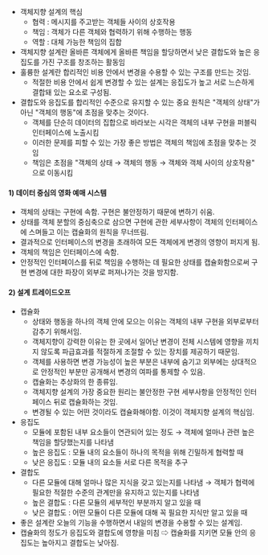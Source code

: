 - 객체지향 설계의 핵심
  - 협력 : 메시지를 주고받는 객체들 사이의 상호작용
  - 책임 : 객체가 다른 객체와 협력하기 위해 수행하는 행동
  - 역할 : 대체 가능한 책임의 집합
- 객체지향 설계란 올바른 객체에게 올바른 책임을 할당하면서 낮은 결합도와 높은 응집도를 가진 구조를 창조하는 활동임
- 훌륭한 설계란 합리적인 비용 안에서 변경을 수용할 수 있는 구조를 만드는 것임.
  - 적절한 비용 안에서 쉽게 변경할 수 있는 설계는 응집도가 높고 서로 느슨하게 결합돼 있는 요소로 구성됨.
- 결합도와 응집도를 합리적인 수준으로 유지할 수 있는 중요 원칙은 "객체의 상태"가 아닌 "객체의 행동"에 초점을 맞추는 것이다.
  - 객체를 단순히 데이터의 집합으로 바라보는 시각은 객체의 내부 구현을 퍼블릭 인터페이스에 노출시킴
  - 이러한 문제를 피할 수 있는 가장 좋은 방법은 객체의 책임에 초점을 맞추는 것임
  - 책임은 초점을 "객체의 상태 → 객체의 행동 → 객체와 객체 사이의 상호작용" 으로 이동시킴

#### 1) 데이터 중심의 영화 예매 시스템

- 객체의 상태는 구현에 속함. 구현은 불안정하기 때문에 변하기 쉬움.
- 상태를 객체 분할의 중심축으로 삼으면 구현에 관한 세부사항이 객체의 인터페이스에 스며들고 이는 캡슐화의 원칙을 무너뜨림.
- 결과적으로 인터페이스의 변경을 초래하여 모든 객체에게 변경의 영향이 퍼지게 됨.
- 객체의 책임은 인터페이스에 속함.
- 안정적인 인터페이스를 뒤로 책임을 수행하는 데 필요한 상태를 캡슐화함으로써 구현 변경에 대한 파장이 외부로 퍼져나가는 것을 방지함.

#### 2) 설계 트레이드오프

- 캡슐화
  - 상태와 행동을 하나의 객체 안에 모으는 이유는 객체의 내부 구현을 외부로부터 감추기 위해서임.
  - 객체지향이 강력한 이유는 한 곳에서 일어난 변경이 전체 시스템에 영향을 끼치지 않도록 파급효과를 적절하게 조절할 수 있는 장치를 제공하기 때문임.
  - 객체를 사용하면 변경 가능성이 높은 부분은 내부에 숨기고 외부에는 상대적으로 안정적인 부분만 공개해서 변경의 여파를 통제할 수 있음.
  - 캡슐화는 추상화의 한 종류임.
  - 객체지향 설계의 가장 중요한 원리는 불안정한 구현 세부사항을 안정적인 인터페이스 뒤로 캡슐화하는 것임.
  - 변경될 수 있는 어떤 것이라도 캡슐화해야함. 이것이 객체지향 설계의 핵심임.
- 응집도
  - 모듈에 포함된 내부 요소들이 연관되어 있는 정도 → 객체에 얼마나 관련 높은 책임을 할당했는지를 나타냄
  - 높은 응집도 : 모듈 내의 요소들이 하나의 목적을 위해 긴밀하게 협력할 때
  - 낮은 응집도 : 모듈 내의 요소들 서로 다른 목적을 추구
- 결합도
  - 다른 모듈에 대해 얼마나 많은 지식을 갖고 있는지를 나타냄 → 객체가 협력에 필요한 적절한 수준의 관계만을 유지하고 있는지를 나타냄
  - 높은 결합도 : 다른 모듈의 세부적인 부분까지 알고 있을 때
  - 낮은 결합도 : 어떤 모듈이 다른 모듈에 대해 꼭 필요한 지식만 알고 있을 때
- 좋은 설계란 오늘의 기능을 수행하면서 내일의 변경을 수용할 수 있는 설계임.
- 캡슐화의 정도가 응집도와 결합도에 영향을 미침 ⇨ 캡슐화를 지키면 모듈 안의 응집도는 높아지고 결합도는 낮아짐.
